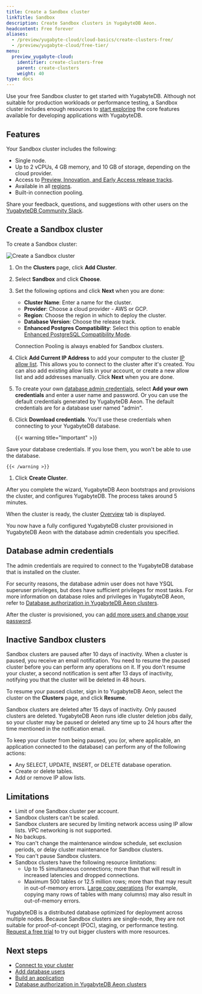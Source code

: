 ```yaml
---
title: Create a Sandbox cluster
linkTitle: Sandbox
description: Create Sandbox clusters in YugabyteDB Aeon.
headcontent: Free forever
aliases:
  - /preview/yugabyte-cloud/cloud-basics/create-clusters-free/
  - /preview/yugabyte-cloud/free-tier/
menu:
  preview_yugabyte-cloud:
    identifier: create-clusters-free
    parent: create-clusters
    weight: 40
type: docs
---
```


Use your free Sandbox cluster to get started with YugabyteDB. Although not suitable for production workloads or performance testing, a Sandbox cluster includes enough resources to [start exploring](../../../../explore/) the core features available for developing applications with YugabyteDB.

## Features

Your Sandbox cluster includes the following:

- Single node.
- Up to 2 vCPUs, 4 GB memory, and 10 GB of storage, depending on the cloud provider.
- Access to [Preview, Innovation, and Early Access release tracks](../../../../faq/yugabytedb-managed-faq/#what-version-of-yugabytedb-does-my-cluster-run-on).
- Available in all [regions](../../create-clusters-overview/#cloud-provider-regions).
- Built-in connection pooling.

Share your feedback, questions, and suggestions with other users on the [YugabyteDB Community Slack]({{<slack-invite>}}).

## Create a Sandbox cluster

To create a Sandbox cluster:

![Create a Sandbox cluster](/images/yb-cloud/cloud-add-free-cluster.gif)

1. On the **Clusters** page, click **Add Cluster**.

1. Select **Sandbox** and click **Choose**.

1. Set the following options and click **Next** when you are done:

    - **Cluster Name**: Enter a name for the cluster.
    - **Provider**: Choose a cloud provider - AWS or GCP.
    - **Region**: Choose the region in which to deploy the cluster.
    - **Database Version**: Choose the release track.
    - **Enhanced Postgres Compatibility**: Select this option to enable [Enhanced PostgreSQL Compatibility Mode](../../../../develop/postgresql-compatibility/).

    Connection Pooling is always enabled for Sandbox clusters.

1. Click **Add Current IP Address** to add your computer to the cluster [IP allow list](../../../cloud-secure-clusters/add-connections/). This allows you to connect to the cluster after it's created. You can also add existing allow lists in your account, or create a new allow list and add addresses manually. Click **Next** when you are done.

1. To create your own [database admin credentials](#database-admin-credentials), select **Add your own credentials** and enter a user name and password. Or you can use the default credentials generated by YugabyteDB Aeon. The default credentials are for a database user named "admin".

1. Click **Download credentials**. You'll use these credentials when connecting to your YugabyteDB database.

    {{< warning title="Important" >}}

Save your database credentials. If you lose them, you won't be able to use the database.

    {{< /warning >}}

1. Click **Create Cluster**.

After you complete the wizard, YugabyteDB Aeon bootstraps and provisions the cluster, and configures YugabyteDB. The process takes around 5 minutes.

When the cluster is ready, the cluster [Overview](../../../cloud-monitor/overview/) tab is displayed.

You now have a fully configured YugabyteDB cluster provisioned in YugabyteDB Aeon with the database admin credentials you specified.

## Database admin credentials

The admin credentials are required to connect to the YugabyteDB database that is installed on the cluster.

For security reasons, the database admin user does not have YSQL superuser privileges, but does have sufficient privileges for most tasks. For more information on database roles and privileges in YugabyteDB Aeon, refer to [Database authorization in YugabyteDB Aeon clusters](../../../cloud-secure-clusters/cloud-users/).

After the cluster is provisioned, you can [add more users and change your password](../../../cloud-secure-clusters/add-users/).

## Inactive Sandbox clusters

Sandbox clusters are paused after 10 days of inactivity. When a cluster is paused, you receive an email notification. You need to resume the paused cluster before you can perform any operations on it. If you don't resume your cluster, a second notification is sent after 13 days of inactivity, notifying you that the cluster will be deleted in 48 hours.

To resume your paused cluster, sign in to YugabyteDB Aeon, select the cluster on the **Clusters** page, and click **Resume**.

Sandbox clusters are deleted after 15 days of inactivity. Only paused clusters are deleted. YugabyteDB Aeon runs idle cluster deletion jobs daily, so your cluster may be paused or deleted any time up to 24 hours after the time mentioned in the notification email.

To keep your cluster from being paused, you (or, where applicable, an application connected to the database) can perform any of the following actions:

- Any SELECT, UPDATE, INSERT, or DELETE database operation.
- Create or delete tables.
- Add or remove IP allow lists.

## Limitations

- Limit of one Sandbox cluster per account.
- Sandbox clusters can't be scaled.
- Sandbox clusters are secured by limiting network access using IP allow lists. VPC networking is not supported.
- No backups.
- You can't change the maintenance window schedule, set exclusion periods, or delay cluster maintenance for Sandbox clusters.
- You can't pause Sandbox clusters.
- Sandbox clusters have the following resource limitations:
  - Up to 15 simultaneous connections; more than that will result in increased latencies and dropped connections.
  - Maximum 500 tables or 12.5 million rows; more than that may result in out-of-memory errors. [Large copy operations](../../../cloud-troubleshoot/#connection-dropped-during-copy-operation) (for example, copying many rows of tables with many columns) may also result in out-of-memory errors.

YugabyteDB is a distributed database optimized for deployment across multiple nodes. Because Sandbox clusters are single-node, they are not suitable for proof-of-concept (POC), staging, or performance testing. [Request a free trial](../../../managed-freetrial/) to try out bigger clusters with more resources.

## Next steps

- [Connect to your cluster](../../../cloud-connect/)
- [Add database users](../../../cloud-secure-clusters/add-users/)
- [Build an application](/preview/tutorials/build-apps/)
- [Database authorization in YugabyteDB Aeon clusters](../../../cloud-secure-clusters/cloud-users/)
